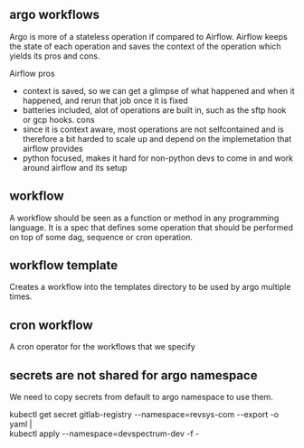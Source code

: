 ## argo workflows

Argo is more of a stateless operation if compared to Airflow.
Airflow keeps the state of each operation and saves the context of the operation which yields its pros and cons.

Airflow
pros
- context is saved, so we can get a glimpse of what happened and when it happened, and rerun that job once it is fixed
- batteries included, alot of operations are built in, such as the sftp hook or gcp hooks.
cons
- since it is context aware, most operations are not selfcontained and is therefore a bit harded to scale up and depend on the implemetation that airflow provides
- python focused, makes it hard for non-python devs to come in and work around airflow and its setup

## workflow

A workflow should be seen as a function or method in any programming language.
It is a spec that defines some operation that should be performed on top of some dag, sequence or cron operation.


## workflow template

Creates a workflow into the templates directory to be used by argo multiple times.

## cron workflow

A cron operator for the workflows that we specify

## secrets are not shared for argo namespace
We need to copy secrets from default to argo namespace to use them.

kubectl get secret gitlab-registry --namespace=revsys-com --export -o yaml |\
   kubectl apply --namespace=devspectrum-dev -f -
